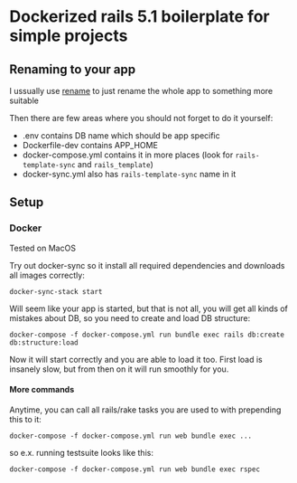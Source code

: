 # Dockerized rails 5.1 boilerplate for simple projects

## Renaming to your app

I ussually use [rename](https://github.com/morshedalam/rename) to just rename the whole app to something more suitable

Then there are few areas where you should not forget to do it yourself:

* .env contains DB name which should be app specific
* Dockerfile-dev contains APP_HOME
* docker-compose.yml contains it in more places (look for `rails-template-sync` and `rails_template`)
* docker-sync.yml also has `rails-template-sync` name in it

## Setup

### Docker

Tested on MacOS

Try out docker-sync so it install all required dependencies and downloads all images correctly:

```
docker-sync-stack start
```

Will seem like your app is started, but that is not all, you will get all kinds
of mistakes about DB, so you need to create and load DB structure:

```
docker-compose -f docker-compose.yml run bundle exec rails db:create db:structure:load
```

Now it will start correctly and you are able to load it too.
First load is insanely slow, but from then on it will run smoothly for you.

#### More commands

Anytime, you can call all rails/rake tasks you are used to with prepending this
to it:

```
docker-compose -f docker-compose.yml run web bundle exec ...
```

so e.x. running testsuite looks like this:

```
docker-compose -f docker-compose.yml run web bundle exec rspec
```
